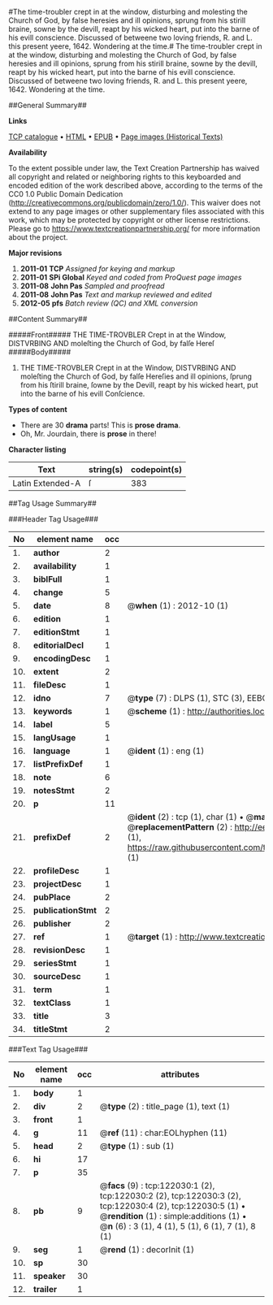 #The time-troubler crept in at the window, disturbing and molesting the Church of God, by false heresies and ill opinions, sprung from his stirill braine, sowne by the devill, reapt by his wicked heart, put into the barne of his evill conscience. Discussed of betweene two loving friends, R. and L. this present yeere, 1642. Wondering at the time.#
The time-troubler crept in at the window, disturbing and molesting the Church of God, by false heresies and ill opinions, sprung from his stirill braine, sowne by the devill, reapt by his wicked heart, put into the barne of his evill conscience. Discussed of betweene two loving friends, R. and L. this present yeere, 1642. Wondering at the time.

##General Summary##

**Links**

[TCP catalogue](http://www.ota.ox.ac.uk/tcp/)  • 
[HTML](http://tei.it.ox.ac.uk/tcp/Texts-HTML/free/A94/A94369.html)  • 
[EPUB](http://tei.it.ox.ac.uk/tcp/Texts-EPUB/free/A94/A94369.epub) • 
[Page images (Historical Texts)](https://historicaltexts.jisc.ac.uk/eebo-99869651e)

**Availability**

To the extent possible under law, the Text Creation Partnership has waived all copyright and related or neighboring rights to this keyboarded and encoded edition of the work described above, according to the terms of the CC0 1.0 Public Domain Dedication (http://creativecommons.org/publicdomain/zero/1.0/). This waiver does not extend to any page images or other supplementary files associated with this work, which may be protected by copyright or other license restrictions. Please go to https://www.textcreationpartnership.org/ for more information about the project.

**Major revisions**

1. __2011-01__ __TCP__ *Assigned for keying and markup*
1. __2011-01__ __SPi Global__ *Keyed and coded from ProQuest page images*
1. __2011-08__ __John Pas__ *Sampled and proofread*
1. __2011-08__ __John Pas__ *Text and markup reviewed and edited*
1. __2012-05__ __pfs__ *Batch review (QC) and XML conversion*

##Content Summary##

#####Front#####
THE TIME-TROVBLER Crept in at the Window, DISTVRBING AND moleſting the Church of God, by falſe Hereſ
#####Body#####

1. THE TIME-TROVBLER Crept in at the Window, DISTVRBING AND moleſting the Church of God, by falſe Hereſies and ill opinions, ſprung from his ſtirill braine, ſowne by the Devill, reapt by his wicked heart, put into the barne of his evill Conſcience.

**Types of content**

  * There are 30 **drama** parts! This is **prose drama**.
  * Oh, Mr. Jourdain, there is **prose** in there!

**Character listing**


|Text|string(s)|codepoint(s)|
|---|---|---|
|Latin Extended-A|ſ|383|

##Tag Usage Summary##

###Header Tag Usage###

|No|element name|occ|attributes|
|---|---|---|---|
|1.|__author__|2||
|2.|__availability__|1||
|3.|__biblFull__|1||
|4.|__change__|5||
|5.|__date__|8| @__when__ (1) : 2012-10 (1)|
|6.|__edition__|1||
|7.|__editionStmt__|1||
|8.|__editorialDecl__|1||
|9.|__encodingDesc__|1||
|10.|__extent__|2||
|11.|__fileDesc__|1||
|12.|__idno__|7| @__type__ (7) : DLPS (1), STC (3), EEBO-CITATION (1), PROQUEST (1), VID (1)|
|13.|__keywords__|1| @__scheme__ (1) : http://authorities.loc.gov/ (1)|
|14.|__label__|5||
|15.|__langUsage__|1||
|16.|__language__|1| @__ident__ (1) : eng (1)|
|17.|__listPrefixDef__|1||
|18.|__note__|6||
|19.|__notesStmt__|2||
|20.|__p__|11||
|21.|__prefixDef__|2| @__ident__ (2) : tcp (1), char (1)  •  @__matchPattern__ (2) : ([0-9\-]+):([0-9IVX]+) (1), (.+) (1)  •  @__replacementPattern__ (2) : http://eebo.chadwyck.com/downloadtiff?vid=$1&page=$2 (1), https://raw.githubusercontent.com/textcreationpartnership/Texts/master/tcpchars.xml#$1 (1)|
|22.|__profileDesc__|1||
|23.|__projectDesc__|1||
|24.|__pubPlace__|2||
|25.|__publicationStmt__|2||
|26.|__publisher__|2||
|27.|__ref__|1| @__target__ (1) : http://www.textcreationpartnership.org/docs/. (1)|
|28.|__revisionDesc__|1||
|29.|__seriesStmt__|1||
|30.|__sourceDesc__|1||
|31.|__term__|1||
|32.|__textClass__|1||
|33.|__title__|3||
|34.|__titleStmt__|2||


###Text Tag Usage###

|No|element name|occ|attributes|
|---|---|---|---|
|1.|__body__|1||
|2.|__div__|2| @__type__ (2) : title_page (1), text (1)|
|3.|__front__|1||
|4.|__g__|11| @__ref__ (11) : char:EOLhyphen (11)|
|5.|__head__|2| @__type__ (1) : sub (1)|
|6.|__hi__|17||
|7.|__p__|35||
|8.|__pb__|9| @__facs__ (9) : tcp:122030:1 (2), tcp:122030:2 (2), tcp:122030:3 (2), tcp:122030:4 (2), tcp:122030:5 (1)  •  @__rendition__ (1) : simple:additions (1)  •  @__n__ (6) : 3 (1), 4 (1), 5 (1), 6 (1), 7 (1), 8 (1)|
|9.|__seg__|1| @__rend__ (1) : decorInit (1)|
|10.|__sp__|30||
|11.|__speaker__|30||
|12.|__trailer__|1||
